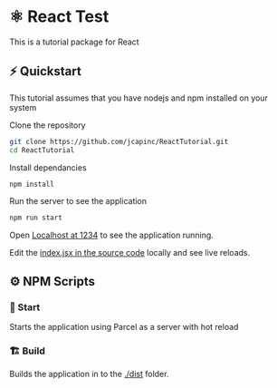 # ⚛️ React Test

This is a tutorial package for React

## ⚡️ Quickstart


This tutorial assumes that you have nodejs and npm installed on your system

Clone the repository

```bash
git clone https://github.com/jcapinc/ReactTutorial.git
cd ReactTutorial
```

Install dependancies

```bash
npm install
```

Run the server to see the application

```bash
npm run start
```

Open [Localhost at 1234](http://localhost:1234/) to see the application running.

Edit the [index.jsx in the source code](./src/index.jsx) locally and see live reloads.

## ⚙️ NPM Scripts


### 🏃️ Start

Starts the application using Parcel as a server with hot reload

### 🏗️ Build

Builds the application in to the [./dist](./dist) folder.
